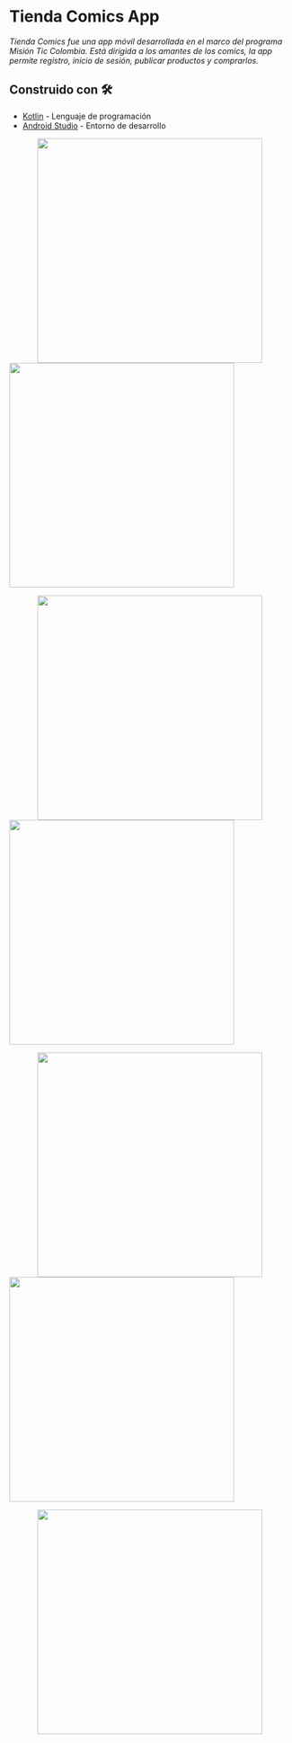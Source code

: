 # Tienda Comics App

_Tienda Comics fue una app móvil desarrollada en el marco del programa Misión Tic Colombia. Está dirigida a los amantes de los comics, la app permite registro, inicio de sesión, publicar productos y comprarlos._

## Construido con 🛠️

* [Kotlin](https://kotlinlang.org/) - Lenguaje de programación
* [Android Studio](https://developer.android.com/studio) - Entorno de desarrollo

<img src="https://github.com/danburitica/TiendaComicsApp/blob/master/app/src/main/assets/splash.jpg" width="400" hspace="50"> <img src="https://github.com/danburitica/TiendaComicsApp/blob/master/app/src/main/assets/login.jpg" width="400">

<img src="https://github.com/danburitica/TiendaComicsApp/blob/master/app/src/main/assets/register.jpg" width="400" hspace="50"> <img src="https://github.com/danburitica/TiendaComicsApp/blob/master/app/src/main/assets/home.jpg" width="400">

<img src="https://github.com/danburitica/TiendaComicsApp/blob/master/app/src/main/assets/detail.jpg" width="400" hspace="50"> <img src="https://github.com/danburitica/TiendaComicsApp/blob/master/app/src/main/assets/newProduct.jpg" width="400">

<img src="https://github.com/danburitica/TiendaComicsApp/blob/master/app/src/main/assets/posts.jpg" width="400" hspace="50">
